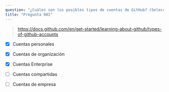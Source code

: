 ```yaml
---
question: "¿Cuáles son los posibles tipos de cuentas de GitHub? (Seleccione tres.)"
title: "Pregunta 001"
---
```



> https://docs.github.com/en/get-started/learning-about-github/types-of-github-accounts
- [x] Cuentas personales
- [x] Cuentas de organización
- [x] Cuentas Enterprise
- [ ] Cuentas compartidas
- [ ] Cuentas de empresa

